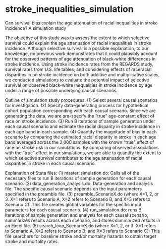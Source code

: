 # stroke_inequalities_simulation
Can survival bias explain the age attenuation of racial inequalities in stroke incidence? A simulation study

The objective of this study was to assess the extent to which selective survival could explain the age attenuation of racial inequalities in stroke incidence. Although selective survival is a possible explanation, to our knowledge, no previous work demonstrates that it could plausibly account for the observed patterns of age attenuation of black-white differences in stroke incidence. Using stroke incidence rates from the REGARDS study, survival rates from U.S. life tables, and considering effects of raceracial disparities in on stroke incidence on both additive and multiplicative scales, we conducted simulations to evaluate the potential impact of selective survival on observed black-white inequalities in stroke incidence by age under a range of possible underlying causal scenarios.

Outline of simulation study procedures: (1) Select several causal scenarios for investigation. (2) Specify data-generating process for hypothetical cohort population corresponding with each causal scenario. Since we are generating the data, we are pre-specify the “true” age-constant effect of race on stroke incidence. (3) Run B iterations of sample generation under each causal scenario and estimate the racial disparity in stroke incidence in each age band in each sample. (4) Quantify the magnitude of bias in each scenario by comparing the estimated racial disparity in stroke in each age band averaged across the 2,000 samples with the known “true” effect of race on stroke risk in our simulations. By comparing observed associations with the “true” effect in our simulations, we are able to quantify the extent to which selective survival contributes to the age attenuation of racial disparities in stroke in each causal scenario.

Explanation of Stata files: 
(1) master_simulation.do: Calls all of the necessary files to run B iterations of sample generation for each causal scenario. 
(2) data_generation_analysis.do: Data-generation and analysis file. The specific causal scenario depends on the input parameters specified in the preamble file. 
(3) preamble_ScenarioX.do (where X=1, 2, or 3. X=1 refers to Scenario A, X=2 refers to Scenario B, and X=3 refers to Scenario C): This file creates global variables for the specific input parameters for each causal scenario. 
(4) run_simulation.do: runs B iterations of sample generation and analysis for each causal scenario, summarizes results across each scenario, and stores summarized results in an Excel file.
(5) search_loop_ScenarioX.do (where X=1, 2, or 3. X=1 refers to Scenario A, X=2 refers to Scenario B, and X=3 refers to Scenario C): This file searchers for baseline stroke and/or mortality hazards to obtain target stroke and mortality rates. 
